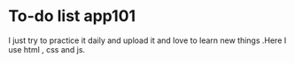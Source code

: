 # To-do list app101
I just try to  practice  it daily and upload it  and  love to learn new things .Here I use html , css and js.
